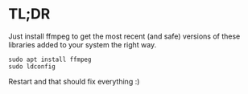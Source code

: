 # TL;DR

Just install ffmpeg to get the most recent (and safe) versions of these libraries added to your system the right way.

```shell
sudo apt install ffmpeg
sudo ldconfig
```

Restart and that should fix everything :)
